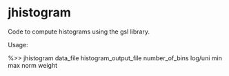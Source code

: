 # jhistogram

Code to compute histograms using the gsl library.

Usage:

%>> jhistogram data_file histogram_output_file number_of_bins log/uni min max norm weight
